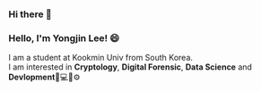 ### Hi there 👋

<!--
**leeeyj/leeeyj** is a ✨ _special_ ✨ repository because its `README.md` (this file) appears on your GitHub profile.

Here are some ideas to get you started:

- 🔭 I’m currently working on ...
- 🌱 I’m currently learning ...
- 👯 I’m looking to collaborate on ...
- 🤔 I’m looking for help with ...
- 💬 Ask me about ...
- 📫 How to reach me: ...
- 😄 Pronouns: ...
- ⚡ Fun fact: ...
-->
### Hello, I'm Yongjin Lee! 😄  
I am a student at Kookmin Univ from South Korea.  
I am interested in **Cryptology**, **Digital Forensic**, **Data Science** and **Devlopment**🔐💻📄⚙️  

